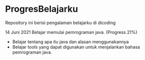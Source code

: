 # ProgresBelajarku
Repository ini berisi pengalaman belajarku di dicoding

14 Juni 2021
Belajar memulai pemrograman java. (Progress 21%)
- Belajar tentang apa itu java dan alasan menggunakannya
- Belajar tools yang dapat digunakan untuk menjalankan bahasa pemrograman java.
